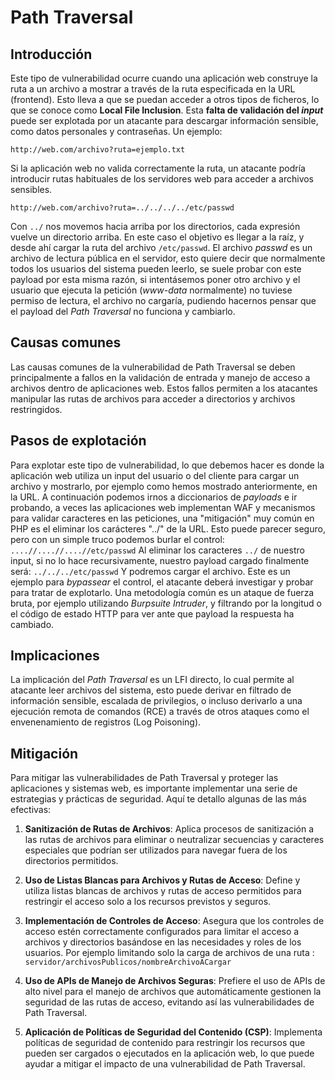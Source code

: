 
#  Path Traversal

## Introducción

Este tipo de vulnerabilidad ocurre cuando una aplicación web construye la ruta a un archivo a mostrar a través de la ruta especificada en la URL (frontend). Esto lleva a que se puedan acceder a otros tipos de ficheros, lo que se conoce como **Local File Inclusion**.
Esta **falta de validación del _input_** puede ser explotada por un atacante para descargar información sensible, como datos personales y contraseñas.
Un ejemplo:
```url
http://web.com/archivo?ruta=ejemplo.txt
```

Si la aplicación web no valida correctamente la ruta, un atacante podría introducir rutas habituales de los servidores web para acceder a archivos sensibles.
```url
http://web.com/archivo?ruta=../../../../etc/passwd
```

Con `../` nos movemos hacia arriba por los directorios, cada expresión vuelve un directorio arriba.
En este caso el objetivo es llegar a la raíz, y desde ahí cargar la ruta del archivo `/etc/passwd`.
El archivo *passwd* es un archivo de lectura pública en el servidor, esto quiere decir que normalmente todos los usuarios del sistema pueden leerlo, se suele probar con este payload por esta misma razón, si intentásemos poner otro archivo y el usuario que ejecuta la petición (*www-data* normalmente) no tuviese permiso de lectura, el archivo no cargaría, pudiendo hacernos pensar que el payload del *Path Traversal* no funciona y cambiarlo.


## Causas comunes

Las causas comunes de la vulnerabilidad de Path Traversal se deben principalmente a fallos en la validación de entrada y manejo de acceso a archivos dentro de aplicaciones web. Estos fallos permiten a los atacantes manipular las rutas de archivos para acceder a directorios y archivos restringidos. 

## Pasos de explotación

Para explotar este tipo de vulnerabilidad, lo que debemos hacer es donde la aplicación web utiliza un input del usuario o del cliente para cargar un archivo y mostrarlo, por ejemplo como hemos mostrado anteriormente, en la URL.
A continuación podemos irnos a diccionarios de *payloads* e ir probando, a veces las aplicaciones web implementan WAF y mecanismos para validar caracteres en las peticiones, una "mitigación" muy común en PHP es el eliminar los carácteres "../" de la URL. 
Esto puede parecer seguro, pero con un simple truco podemos burlar el control:
`....//....//....//etc/passwd`
Al eliminar los caracteres `../` de nuestro input, si no lo hace recursivamente, nuestro payload cargado finalmente será:
`../../../etc/passwd`
Y podremos cargar el archivo.
Este es un ejemplo para *bypassear* el control, el atacante deberá investigar y probar para tratar de explotarlo.
Una metodología común es un ataque de fuerza bruta, por ejemplo utilizando *Burpsuite Intruder*, y filtrando por la longitud o el código de estado HTTP para ver ante que payload la respuesta ha cambiado.

## Implicaciones
La implicación del *Path Traversal* es un LFI directo, lo cual permite al atacante leer archivos del sistema, esto puede derivar en filtrado de información sensible, escalada de privilegios, o incluso derivarlo a una ejecución remota de comandos (RCE) a través de otros ataques como el envenenamiento de registros (Log Poisoning).

## Mitigación
Para mitigar las vulnerabilidades de Path Traversal y proteger las aplicaciones y sistemas web, es importante implementar una serie de estrategias y prácticas de seguridad. Aquí te detallo algunas de las más efectivas:


1. **Sanitización de Rutas de Archivos**: Aplica procesos de sanitización a las rutas de archivos para eliminar o neutralizar secuencias y caracteres especiales que podrían ser utilizados para navegar fuera de los directorios permitidos.

3. **Uso de Listas Blancas para Archivos y Rutas de Acceso**: Define y utiliza listas blancas de archivos y rutas de acceso permitidos para restringir el acceso solo a los recursos previstos y seguros.

4. **Implementación de Controles de Acceso**: Asegura que los controles de acceso estén correctamente configurados para limitar el acceso a archivos y directorios basándose en las necesidades y roles de los usuarios. Por ejemplo limitando solo la carga de archivos de una ruta : `servidor/archivosPublicos/nombreArchivoACargar`

5. **Uso de APIs de Manejo de Archivos Seguras**: Prefiere el uso de APIs de alto nivel para el manejo de archivos que automáticamente gestionen la seguridad de las rutas de acceso, evitando así las vulnerabilidades de Path Traversal.

6. **Aplicación de Políticas de Seguridad del Contenido (CSP)**: Implementa políticas de seguridad de contenido para restringir los recursos que pueden ser cargados o ejecutados en la aplicación web, lo que puede ayudar a mitigar el impacto de una vulnerabilidad de Path Traversal.
